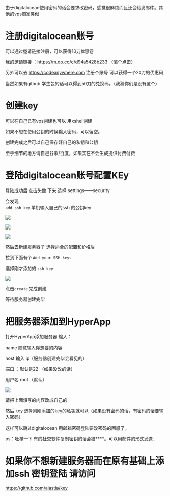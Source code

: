 由于digitalocean使用密码的话会要求改密码，感觉很麻烦而且还会给发邮件。其他的vps商家类似


# 注册digitalocean账号

可以通过邀请链接注册，可以获得10刀优惠卷

我的邀请链接 ：https://m.do.co/c/d94a5428b233 （骗个点击）

另外可以去 https://codeanywhere.com 注册个账号 可以获得一个20刀的优惠码

当然如果有github 学生包的话可以得到50刀的兑换码。（我猜你们是没有这个）
# 创建key 

可以在自己已有vps创建也可以 用xshell创建

如果不想在使用公钥的时候输入密码，可以留空。

创建完成之后可以自己保存好自己的私钥和公钥

至于细节的地方请自己谷歌/百度，如果实在不会生成提供付费付费

# 登陆digitalocean账号配置KEy

登陆成功后 点击头像 下来 选择 settings——security

 会发现   
 `add ssh key`
 单机输入自己的ssh 的公钥key

![](https://github.com/aiastia/HyperApp-Guide/blob/master/images/security.PNG)

![](https://github.com/aiastia/HyperApp-Guide/blob/master/images/addsshkey.PNG)

![](https://github.com/aiastia/HyperApp-Guide/blob/master/images/%E5%85%AC%E9%92%A5.PNG)

然后去新建服务器了 选择适合的配置和价格后

拉到下面有个 `Add your SSH keys`

选择刚才添加的 `ssh key`

![](https://github.com/aiastia/HyperApp-Guide/blob/master/images/%E4%BD%BF%E7%94%A8key.png)

点击`create` 完成创建

等待服务器创建完毕

# 把服务器添加到HyperApp

打开HyperApp添加服务器
输入：

name 随意输入你想要的内容

host 输入 ip（服务器创建完毕会看见的）

端口 ：默认是22 （如果没改的话）

用户名 root （默认）

![](https://github.com/aiastia/HyperApp-Guide/blob/master/images/%E4%B8%BE%E4%B8%AA%E6%A0%97%E5%AD%90.png)

请把上面填写的内容改成自己的

然后 key 选择刚刚添加的key的私钥就可以（如果没有密码的话，有密码的话要输入密码）

这样可以跳过digitalocean 用邮箱密码登陆要改密码的困惑了。

ps：吐槽一下 有的社交软件复制密钥的话会被****。可以用邮件的形式发送 .


# 如果你不想新建服务器而在原有基础上添加ssh 密钥登陆 请访问 

https://github.com/aiastia/key
